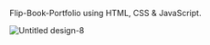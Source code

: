 Flip-Book-Portfolio using HTML, CSS & JavaScript.

![Untitled design-8](https://github.com/SanjayTamang/Flip-Book-Portfolio/assets/52417143/ff63f004-6e2f-4f90-b60b-c3001ef1b1de)
